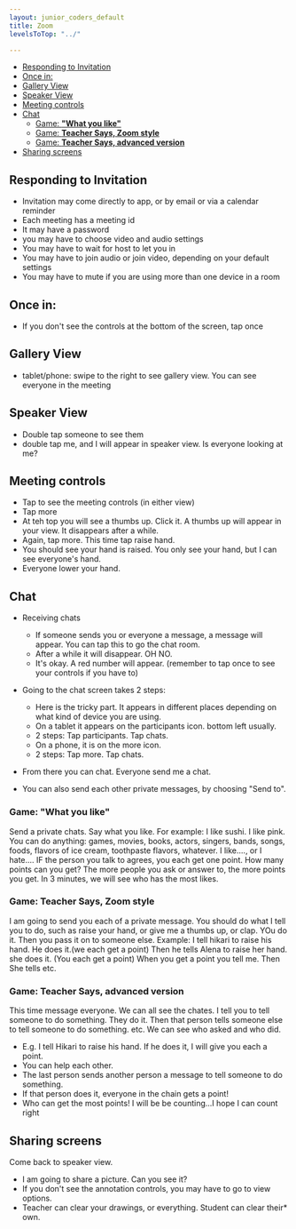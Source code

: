 ```yaml
---
layout: junior_coders_default
title: Zoom
levelsToTop: "../"

---
```

* [Responding to Invitation](#responding-to-invitation)
* [Once in:](#once-in)
* [Gallery View](#gallery-view)
* [Speaker View](#speaker-view)
* [Meeting controls](#meeting-controls)
* [Chat](#chat)
  * [Game: **"What you like"**](#game-what-you-like)
  * [Game: **Teacher Says, Zoom style**](#game-teacher-says-zoom-style)
  * [Game: **Teacher Says, advanced version**](#game-teacher-says-advanced-version)
* [Sharing screens](#sharing-screens)

## Responding to Invitation

* Invitation may come directly to app, or by email or via a calendar reminder
* Each meeting has a meeting id
* It may have a password
* you may have to choose video and audio settings
* You may have to wait for host to let you in 
* You may have to join audio or join video, depending on your default settings
* You may have to mute if you are using more than one device in a room

## Once in:

* If you don't see the controls at the bottom of the screen, tap once 

## Gallery View

* tablet/phone: swipe to the right to see gallery view. You can see everyone in the meeting

## Speaker View

* Double tap someone to see them
* double tap me, and I will appear in speaker view. Is everyone looking at me?

## Meeting controls

* Tap to see the meeting controls (in either view)
* Tap more
* At teh top you will see a thumbs up. Click it. A thumbs up will appear in your view. It disappears after a while.
* Again, tap more. This time tap raise hand.
* You should see your hand is raised. You only see your hand, but I can see everyone's hand.
* Everyone lower your hand.

## Chat

* Receiving chats
    * If someone sends you or everyone a message, a message will appear. You can tap this to go the chat room.
    * After a while it will disappear. OH NO.
    * It's okay. A red number will appear. (remember to tap once to see your controls if you have to)

* Going to the chat screen takes 2 steps:
    * Here is the tricky part. It appears in different places depending on what kind of device you are using. 
    * On a tablet it appears on the participants icon. bottom left usually.
    * 2 steps: Tap participants. Tap chats.
    * On a phone, it is on the more icon.
    * 2 steps: Tap more. Tap chats.

* From there you can chat. Everyone send me a chat.

* You can also send each other private messages, by choosing "Send to". 

### Game: **"What you like"**

Send a private chats. Say what you like. For example: I like sushi. I like pink. You can do anything: games, movies, books, actors, singers, bands, songs, foods, flavors of ice cream, toothpaste flavors, whatever. I like...., or I hate.... IF the person you talk to agrees, you each get one point. How many points can you get? The more people you ask or answer to, the more points you get. In 3 minutes, we will see who has the most likes.

### Game: **Teacher Says, Zoom style**

I am going to send you each of a private message. You should do what I tell you to do, such as raise your hand, or give me a thumbs up, or clap. YOu do it. Then you pass it on to someone else. Example: I tell hikari to raise his hand. He does it.(we each get a point) Then he tells Alena to raise her hand. she does it. (You each get a point) When you get a point you tell me. Then She tells etc.

### Game: **Teacher Says, advanced version** 

This time message everyone. We can all see the chates. I tell you to tell someone to do something. They do it. Then that person tells someone else to tell someone to do something. etc. We can see who asked and who did.

* E.g. I tell Hikari to raise his hand. If he does it, I will give you each a point. 
* You can help each other. 
* The last person sends another person a message to tell someone to do something. 
* If that person does it, everyone in the chain gets a point! 
* Who can get the most points! I will be be counting...I hope I can count right 


## Sharing screens

Come back to speaker view.

* I am going to share a picture. Can you see it?
* If you don't see the annotation controls, you may have to go to view options. 
* Teacher can clear your drawings, or everything. Student can clear their* own. 

